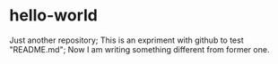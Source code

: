 # hello-world
Just another repository;
This is an expriment with github to test "README.md";
Now I am writing something different from former one. 

